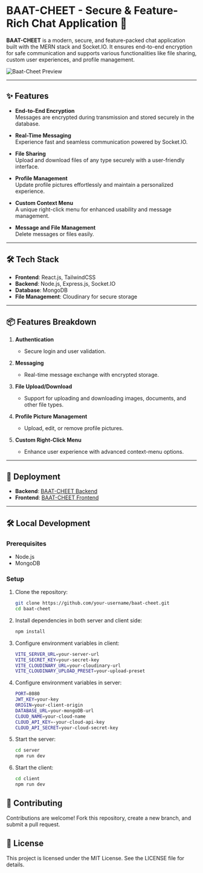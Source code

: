 # BAAT-CHEET - Secure & Feature-Rich Chat Application 🚀  

**BAAT-CHEET** is a modern, secure, and feature-packed chat application built with the MERN stack and Socket.IO. It ensures end-to-end encryption for safe communication and supports various functionalities like file sharing, custom user experiences, and profile management.  

![Baat-Cheet Preview]()  

---

## ✨ Features  

- **End-to-End Encryption**  
  Messages are encrypted during transmission and stored securely in the database.  

- **Real-Time Messaging**  
  Experience fast and seamless communication powered by Socket.IO.  

- **File Sharing**  
  Upload and download files of any type securely with a user-friendly interface.  

- **Profile Management**  
  Update profile pictures effortlessly and maintain a personalized experience.  

- **Custom Context Menu**  
  A unique right-click menu for enhanced usability and message management.  

- **Message and File Management**  
  Delete messages or files easily.  

---

## 🛠️ Tech Stack  

- **Frontend**: React.js, TailwindCSS  
- **Backend**: Node.js, Express.js, Socket.IO  
- **Database**: MongoDB  
- **File Management**: Cloudinary for secure storage  

---

## 📦 Features Breakdown  

1. **Authentication**  
   - Secure login and user validation.  

2. **Messaging**  
   - Real-time message exchange with encrypted storage.  

3. **File Upload/Download**  
   - Support for uploading and downloading images, documents, and other file types.  

4. **Profile Picture Management**  
   - Upload, edit, or remove profile pictures.  

5. **Custom Right-Click Menu**  
   - Enhance user experience with advanced context-menu options.  

---

## 🚀 Deployment  

- **Backend**: [BAAT-CHEET Backend](https://baatcheet-io-76lz.onrender.com)  
- **Frontend**: [BAAT-CHEET Frontend](https://baat-cheet-io.vercel.app/)  

---

## 🛠️ Local Development  

### Prerequisites  
- Node.js  
- MongoDB  

### Setup  

1. Clone the repository:  
    ```bash  
    git clone https://github.com/your-username/baat-cheet.git  
    cd baat-cheet  
    ```
2. Install dependencies in both server and client side:
    ```bash
    npm install
    ```
3. Configure environment variables in client:
    ```bash 
    VITE_SERVER_URL=your-server-url
    VITE_SECRET_KEY=your-secret-key
    VITE_CLOUDINARY_URL=your-cloudinary-url
    VITE_CLOUDINARY_UPLOAD_PRESET=your-upload-preset
    ```
4. Configure environment variables in server:
    ```bash 
    PORT=8080
    JWT_KEY=your-key
    ORIGIN=your-client-origin
    DATABASE_URL=your-mongoDB-url
    CLOUD_NAME=your-cloud-name
    CLOUD_API_KEY=-your-cloud-api-key
    CLOUD_API_SECRET=your-cloud-secret-key
    ```
5. Start the server:
    ```bash
    cd server
    npm run dev
    ```
6. Start the client:
    ```bash
    cd client
    npm run dev
    ```


## 🤝 Contributing
Contributions are welcome! Fork this repository, create a new branch, and submit a pull request.

## 📝 License
This project is licensed under the MIT License. See the LICENSE file for details.
